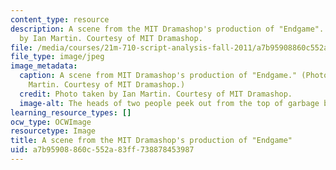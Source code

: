 ```yaml
---
content_type: resource
description: A scene from the MIT Dramashop's production of "Endgame". Photo taken
  by Ian Martin. Courtesy of MIT Dramashop.
file: /media/courses/21m-710-script-analysis-fall-2011/a7b95908860c552a83ff738878453987_21m-710f11.jpg
file_type: image/jpeg
image_metadata:
  caption: A scene from MIT Dramashop's production of "Endgame." (Photo taken by Ian
    Martin. Courtesy of MIT Dramashop.)
  credit: Photo taken by Ian Martin. Courtesy of MIT Dramashop.
  image-alt: The heads of two people peek out from the top of garbage bins.
learning_resource_types: []
ocw_type: OCWImage
resourcetype: Image
title: A scene from the MIT Dramashop's production of "Endgame"
uid: a7b95908-860c-552a-83ff-738878453987
---
```

